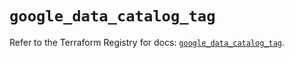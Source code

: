 # `google_data_catalog_tag`

Refer to the Terraform Registry for docs: [`google_data_catalog_tag`](https://registry.terraform.io/providers/hashicorp/google/5.19.0/docs/resources/data_catalog_tag).
